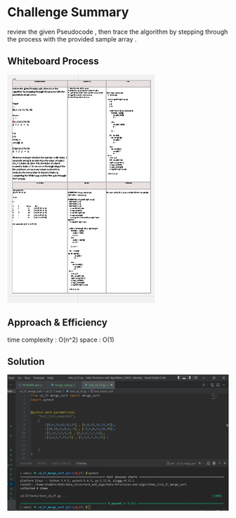 # Challenge Summary

review the given Pseudocode , then trace the algorithm by stepping through the process with the provided sample array .

## Whiteboard Process
![](27p.PNG)

## Approach & Efficiency

time complexity : O(n^2)
space : O(1)

## Solution
![](27.PNG)
 
